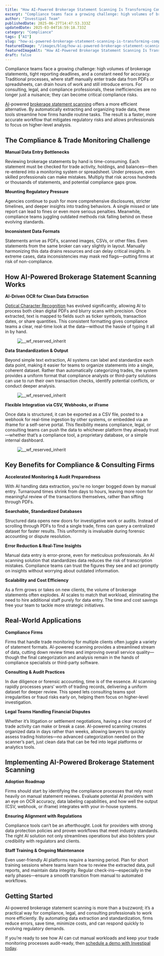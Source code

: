 ```yaml
---
title: "How AI-Powered Brokerage Statement Scanning Is Transforming Compliance & Trade Monitoring"
excerpt: "Compliance teams face a growing challenge: high volumes of brokerage statements, tight reporting deadlines, and a constant need for accuracy."
author: "Investipal Team"
publishedDate: 2025-06-27T14:47:53.333Z
updatedDate: 2025-03-04T16:59:18.733Z
category: "Compliance"
tags: ["AI"]
slug: "how-ai-powered-brokerage-statement-scanning-is-transforming-compliance-trade-monitoring"
featuredImage: "/images/blog/how-ai-powered-brokerage-statement-scanning-is-transforming-compliance-trade-monitoring__hero.png"
featuredImageAlt: "How AI-Powered Brokerage Statement Scanning Is Transforming Compliance & Trade Monitoring"
draft: false
---
```

<p id="">Compliance teams face a growing challenge: high volumes of brokerage statements, tight reporting deadlines, and a constant need for accuracy. Traditional processes, where staff manually enter trade data from PDFs or spreadsheets, can drain hours of work and still introduce errors. For consulting, legal, and compliance professionals, these inefficiencies are no longer just a nuisance; they can become critical compliance risks.</p><p id=""><a href="/blog/tag/ai">AI</a>-powered <a href="/features/automated-statement-scanner">brokerage statement scanning</a> offers a more efficient alternative. By automatically extracting and organizing trade data, these tools streamline how firms handle routine tasks. The result is a faster, more accurate workflow that mitigates regulatory risks and allows professionals to focus on higher-level analysis.</p><h2 id="">The Compliance & Trade Monitoring Challenge</h2><p id=""><strong>Manual Data Entry Bottlenecks</strong></p><p id="">Reviewing brokerage statements by hand is time-consuming. Each statement must be checked for trade activity, holdings, and balances—then re-entered into a monitoring system or spreadsheet. Under pressure, even skilled professionals can make mistakes. Multiply that risk across hundreds or thousands of statements, and potential compliance gaps grow.</p><p id=""><strong>Mounting Regulatory Pressure</strong></p><p id="">Agencies continue to push for more comprehensive disclosures, stricter timelines, and deeper insights into trading behaviors. A single missed or late report can lead to fines or even more serious penalties. Meanwhile, compliance teams juggling outdated methods risk falling behind on these evolving standards.</p><p id=""><strong>Inconsistent Data Formats</strong></p><p id="">Statements arrive as PDFs, scanned images, CSVs, or other files. Even statements from the same broker can vary slightly in layout. Manually harmonizing this data drains resources and can delay critical insights. In extreme cases, data inconsistencies may mask red flags—putting firms at risk of non-compliance.</p><h2 id="">How AI-Powered Brokerage Statement Scanning Works</h2><p id=""><strong id="">AI-Driven OCR for Clean Data Extraction</strong></p><p id=""><a href="/blog/using-ocr-technology-to-automate-account-statement-scanning-for-financial-advisors">Optical Character Recognition</a> has evolved significantly, allowing AI to process both clean digital PDFs and blurry scans with precision. Once extracted, text is mapped to fields such as ticker symbols, transaction dates, or share quantities. This consistent formatting gives compliance teams a clear, real-time look at the data—without the hassle of typing it all in by hand.</p><figure class="w-richtext-figure-type-image w-richtext-align-fullwidth" style="max-width:2240px" data-rt-type="image" data-rt-align="fullwidth" data-rt-max-width="2240px"><div><img src="/images/blog/how-ai-powered-brokerage-statement-scanning-is-transforming-compliance-trade-monitoring__67c7308908c78582288cb9b1_Why_20Customer_20Acquisition_20Costs_20Are_20Rising_20for_20Financial_20Advisors_20_And_20What_20To_20Do_20About_20It__20_10_.png" loading="lazy" alt="__wf_reserved_inherit"></div></figure><p id=""><strong id="">Data Standardization & Output</strong></p><p id="">Beyond simple text extraction, AI systems can label and standardize each data point, making it easier for teams to organize statements into a single, coherent dataset. Rather than automatically categorizing trades, the system provides a uniform format that compliance analysts or third-party solutions can use to run their own transaction checks, identify potential conflicts, or conduct deeper analysis.</p><figure class="w-richtext-figure-type-image w-richtext-align-fullwidth" style="max-width:1210px" data-rt-type="image" data-rt-align="fullwidth" data-rt-max-width="1210px"><div><img src="/images/blog/how-ai-powered-brokerage-statement-scanning-is-transforming-compliance-trade-monitoring__67c730c60ddab6f7d12465b6_Screenshot_202025-03-04_20115628.png" loading="lazy" alt="__wf_reserved_inherit"></div></figure><p id=""><strong id="">Flexible Integration via CSV, Webhooks, or iFrame</strong></p><p id="">Once data is structured, it can be exported as a CSV file, posted to a webhook for real-time ingestion by other systems, or embedded via an iframe for a self-serve portal. This flexibility means compliance, legal, or consulting teams can push the data to whichever platform they already trust—whether that’s a compliance tool, a proprietary database, or a simple internal dashboard.</p><figure class="w-richtext-figure-type-image w-richtext-align-fullwidth" style="max-width:1270px" data-rt-type="image" data-rt-align="fullwidth" data-rt-max-width="1270px"><div><img src="/images/blog/how-ai-powered-brokerage-statement-scanning-is-transforming-compliance-trade-monitoring__67c73121edae37c5985364b4_Screenshot_202025-03-04_20115754.png" loading="lazy" alt="__wf_reserved_inherit"></div></figure><h2 id="">Key Benefits for Compliance & Consulting Firms</h2><p id=""><strong id="">Accelerated Monitoring & Audit Preparedness</strong></p><p id="">With AI handling data extraction, you’re no longer bogged down by manual entry. Turnaround times shrink from days to hours, leaving more room for meaningful review of the transactions themselves, rather than sifting through PDFs.</p><p id=""><strong id="">Searchable, Standardized Databases</strong></p><p id="">Structured data opens new doors for investigative work or audits. Instead of scrolling through PDFs to find a single trade, firms can query a centralized dataset for faster results. This uniformity is invaluable during forensic accounting or dispute resolution.</p><p id=""><strong id="">Error Reduction & Real-Time Insights</strong></p><p id="">Manual data entry is error-prone, even for meticulous professionals. An AI scanning solution that standardizes data reduces the risk of transcription mistakes. Compliance teams can trust the figures they see and act promptly on insights without worrying about outdated information.</p><p id=""><strong id="">Scalability and Cost Efficiency</strong></p><p id="">As a firm grows or takes on new clients, the volume of brokerage statements often explodes. AI scales to match that workload, eliminating the need to hire additional staff purely for data entry. The time and cost savings free your team to tackle more strategic initiatives.</p><h2 id="">Real-World Applications</h2><p id=""><strong id="">Compliance Firms</strong></p><p id="">Firms that handle trade monitoring for multiple clients often juggle a variety of statement formats. AI-powered scanning provides a streamlined stream of data, cutting down review times and improving overall service quality—though the final categorization and analysis remain in the hands of compliance specialists or third-party software.</p><p id=""><strong id="">Consulting & Audit Practices</strong></p><p id="">In due diligence or forensic accounting, time is of the essence. AI scanning rapidly processes years’ worth of trading records, delivering a uniform dataset for deeper review. This speed lets consulting teams spot irregularities or fraud risks early on, helping them focus on higher-level investigation.</p><p id=""><strong id="">Legal Teams Handling Financial Disputes</strong></p><p id="">Whether it’s litigation or settlement negotiations, having a clear record of trade activity can make or break a case. AI-powered scanning creates organized data in days rather than weeks, allowing lawyers to quickly assess trading histories—no advanced categorization needed on the scanner’s part, just clean data that can be fed into legal platforms or analytics tools.</p><h2 id="">Implementing AI-Powered Brokerage Statement Scanning</h2><p id=""><strong id="">Adoption Roadmap</strong></p><p id="">Firms should start by identifying the compliance processes that rely most heavily on manual statement reviews. Evaluate potential AI providers with an eye on OCR accuracy, data labeling capabilities, and how well the output (CSV, webhook, or iframe) integrates with your in-house systems.</p><p id=""><strong id="">Ensuring Alignment with Regulations</strong></p><p id="">Compliance tools can’t be an afterthought. Look for providers with strong data protection policies and proven workflows that meet industry standards. The right AI solution not only streamlines operations but also bolsters your credibility with regulators and clients.</p><p id=""><strong id="">Staff Training & Ongoing Maintenance</strong></p><p id="">Even user-friendly AI platforms require a learning period. Plan for short training sessions where teams learn how to review the extracted data, pull reports, and maintain data integrity. Regular check-ins—especially in the early phases—ensure a smooth transition from manual to automated workflows.</p><h2 id="">Getting Started</h2><p id="">AI-powered brokerage statement scanning is more than a buzzword; it’s a practical way for compliance, legal, and consulting professionals to work more efficiently. By automating data extraction and standardization, firms reduce errors, save time, minimize costs, and can respond quickly to evolving regulatory demands.</p><p id="">If you’re ready to see how AI can cut manual workloads and keep your trade monitoring processes audit-ready, then <a href="/book-a-demo">schedule a demo with Investipal today</a>.</p>
